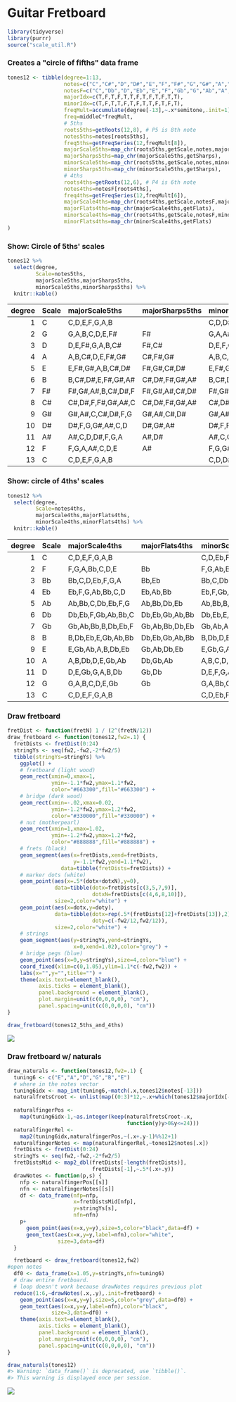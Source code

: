 Guitar Fretboard
================

``` r
library(tidyverse)
library(purrr)
source("scale_util.R")
```

### Creates a "circle of fifths" data frame

``` r
tones12 <- tibble(degree=1:13,
                  notes=c("C","C#","D","D#","E","F","F#","G","G#","A","A#","B","C2"),
                  notesF=c("C","Db","D","Eb","E","F","Gb","G","Ab","A","Bb","B","C2"),
                  majorIdx=c(T,F,T,F,T,T,F,T,F,T,F,T,T),
                  minorIdx=c(T,F,T,T,F,T,F,T,T,F,T,F,T),
                  freqMult=accumulate(degree[-13],~.x*semitone,.init=1),
                  freq=middleC*freqMult,
                  # 5ths
                  roots5ths=getRoots(12,8), # P5 is 8th note
                  notes5ths=notes[roots5ths],
                  freq5ths=getFreqSeries(12,freqMult[8]),
                  majorScale5ths=map_chr(roots5ths,getScale,notes,majorIdx),
                  majorSharps5ths=map_chr(majorScale5ths,getSharps),
                  minorScale5ths=map_chr(roots5ths,getScale,notes,minorIdx),   
                  minorSharps5ths=map_chr(minorScale5ths,getSharps),
                  # 4ths
                  roots4ths=getRoots(12,6), # P4 is 6th note
                  notes4ths=notesF[roots4ths],
                  freq4ths=getFreqSeries(12,freqMult[6]),
                  majorScale4ths=map_chr(roots4ths,getScale,notesF,majorIdx),
                  majorFlats4ths=map_chr(majorScale4ths,getFlats),
                  minorScale4ths=map_chr(roots4ths,getScale,notesF,minorIdx),
                  minorFlats4ths=map_chr(minorScale4ths,getFlats)
)
```

### Show: Circle of 5ths' scales

``` r
tones12 %>%
  select(degree,
         Scale=notes5ths,
         majorScale5ths,majorSharps5ths,
         minorScale5ths,minorSharps5ths) %>%
  knitr::kable()
```

|  degree| Scale | majorScale5ths          | majorSharps5ths     | minorScale5ths          | minorSharps5ths     |
|-------:|:------|:------------------------|:--------------------|:------------------------|:--------------------|
|       1| C     | C,D,E,F,G,A,B           |                     | C,D,D\#,F,G,G\#,A\#     | D\#,G\#,A\#         |
|       2| G     | G,A,B,C,D,E,F\#         | F\#                 | G,A,A\#,C,D,D\#,F       | A\#,D\#             |
|       3| D     | D,E,F\#,G,A,B,C\#       | F\#,C\#             | D,E,F,G,A,A\#,C         | A\#                 |
|       4| A     | A,B,C\#,D,E,F\#,G\#     | C\#,F\#,G\#         | A,B,C,D,E,F,G           |                     |
|       5| E     | E,F\#,G\#,A,B,C\#,D\#   | F\#,G\#,C\#,D\#     | E,F\#,G,A,B,C,D         | F\#                 |
|       6| B     | B,C\#,D\#,E,F\#,G\#,A\# | C\#,D\#,F\#,G\#,A\# | B,C\#,D,E,F\#,G,A       | C\#,F\#             |
|       7| F\#   | F\#,G\#,A\#,B,C\#,D\#,F | F\#,G\#,A\#,C\#,D\# | F\#,G\#,A,B,C\#,D,E     | F\#,G\#,C\#         |
|       8| C\#   | C\#,D\#,F,F\#,G\#,A\#,C | C\#,D\#,F\#,G\#,A\# | C\#,D\#,E,F\#,G\#,A,B   | C\#,D\#,F\#,G\#     |
|       9| G\#   | G\#,A\#,C,C\#,D\#,F,G   | G\#,A\#,C\#,D\#     | G\#,A\#,B,C\#,D\#,E,F\# | G\#,A\#,C\#,D\#,F\# |
|      10| D\#   | D\#,F,G,G\#,A\#,C,D     | D\#,G\#,A\#         | D\#,F,F\#,G\#,A\#,B,C\# | D\#,F\#,G\#,A\#,C\# |
|      11| A\#   | A\#,C,D,D\#,F,G,A       | A\#,D\#             | A\#,C,C\#,D\#,F,F\#,G\# | A\#,C\#,D\#,F\#,G\# |
|      12| F     | F,G,A,A\#,C,D,E         | A\#                 | F,G,G\#,A\#,C,C\#,D\#   | G\#,A\#,C\#,D\#     |
|      13| C     | C,D,E,F,G,A,B           |                     | C,D,D\#,F,G,G\#,A\#     | D\#,G\#,A\#         |

### Show: circle of 4ths' scales

``` r
tones12 %>%
  select(degree,
         Scale=notes4ths,
         majorScale4ths,majorFlats4ths,
         minorScale4ths,minorFlats4ths) %>%
  knitr::kable()
```

|  degree| Scale | majorScale4ths     | majorFlats4ths | minorScale4ths     | minorFlats4ths |
|-------:|:------|:-------------------|:---------------|:-------------------|:---------------|
|       1| C     | C,D,E,F,G,A,B      |                | C,D,Eb,F,G,Ab,Bb   | Eb,Ab,Bb       |
|       2| F     | F,G,A,Bb,C,D,E     | Bb             | F,G,Ab,Bb,C,Db,Eb  | Ab,Bb,Db,Eb    |
|       3| Bb    | Bb,C,D,Eb,F,G,A    | Bb,Eb          | Bb,C,Db,Eb,F,Gb,Ab | Bb,Db,Eb,Gb,Ab |
|       4| Eb    | Eb,F,G,Ab,Bb,C,D   | Eb,Ab,Bb       | Eb,F,Gb,Ab,Bb,B,Db | Eb,Gb,Ab,Bb,Db |
|       5| Ab    | Ab,Bb,C,Db,Eb,F,G  | Ab,Bb,Db,Eb    | Ab,Bb,B,Db,Eb,E,Gb | Ab,Bb,Db,Eb,Gb |
|       6| Db    | Db,Eb,F,Gb,Ab,Bb,C | Db,Eb,Gb,Ab,Bb | Db,Eb,E,Gb,Ab,A,B  | Db,Eb,Gb,Ab    |
|       7| Gb    | Gb,Ab,Bb,B,Db,Eb,F | Gb,Ab,Bb,Db,Eb | Gb,Ab,A,B,Db,D,E   | Gb,Ab,Db       |
|       8| B     | B,Db,Eb,E,Gb,Ab,Bb | Db,Eb,Gb,Ab,Bb | B,Db,D,E,Gb,G,A    | Db,Gb          |
|       9| E     | E,Gb,Ab,A,B,Db,Eb  | Gb,Ab,Db,Eb    | E,Gb,G,A,B,C,D     | Gb             |
|      10| A     | A,B,Db,D,E,Gb,Ab   | Db,Gb,Ab       | A,B,C,D,E,F,G      |                |
|      11| D     | D,E,Gb,G,A,B,Db    | Gb,Db          | D,E,F,G,A,Bb,C     | Bb             |
|      12| G     | G,A,B,C,D,E,Gb     | Gb             | G,A,Bb,C,D,Eb,F    | Bb,Eb          |
|      13| C     | C,D,E,F,G,A,B      |                | C,D,Eb,F,G,Ab,Bb   | Eb,Ab,Bb       |

### Draw fretboard

``` r
fretDist <- function(fretN) 1 / (2^(fretN/12))
draw_fretboard <- function(tones12,fw2=.1) {
  fretDists <- fretDist(0:24)
  stringYs <- seq(fw2,-fw2,-2*fw2/5)
  tibble(stringYs=stringYs) %>%
    ggplot() +
    # fretboard (light wood)
    geom_rect(xmin=0,xmax=1,
              ymin=-1.1*fw2,ymax=1.1*fw2,
              color="#663300",fill="#663300") +
    # bridge (dark wood)
    geom_rect(xmin=-.02,xmax=0.02,
              ymin=-1.2*fw2,ymax=1.2*fw2,
              color="#330000",fill="#330000") +
    # nut (motherpearl)
    geom_rect(xmin=1,xmax=1.02,
              ymin=-1.2*fw2,ymax=1.2*fw2,
              color="#888888",fill="#888888") +
    # frets (black)
    geom_segment(aes(x=fretDists,xend=fretDists,
                     y=-1.1*fw2,yend=1.1*fw2),
                 data=tibble(fretDists=fretDists)) +
    # marker dots (white)
    geom_point(aes(x=.5*(dotx+dotxN),y=0),
               data=tibble(dotx=fretDists[c(3,5,7,9)],
                           dotxN=fretDists[c(4,6,8,10)]),
               size=2,color="white") +
    geom_point(aes(x=dotx,y=doty),
               data=tibble(dotx=rep(.5*(fretDists[12]+fretDists[13]),2),
                           doty=c(-fw2/12,fw2/12)),
               size=2,color="white") +
    # strings
    geom_segment(aes(y=stringYs,yend=stringYs,
                     x=0,xend=1.02),color="grey") +
    # bridge pegs (blue)
    geom_point(aes(x=0,y=stringYs),size=4,color="blue") +
    coord_fixed(xlim=c(0,1.05),ylim=1.1*c(-fw2,fw2)) +
    labs(x="",y="",title="") +
    theme(axis.text=element_blank(),
          axis.ticks = element_blank(),
          panel.background = element_blank(),
          plot.margin=unit(c(0,0,0,0), "cm"),
          panel.spacing=unit(c(0,0,0,0), "cm"))
}

draw_fretboard(tones12_5ths_and_4ths)
```

![](README_files/figure-markdown_github/unnamed-chunk-6-1.png)

### Draw fretboard w/ naturals

``` r
draw_naturals <- function(tones12,fw2=.1) {
  tuning6 <- c("E","A","D","G","B","E")
  # where in the notes vector
  tuning6idx <- map_int(tuning6,~match(.x,tones12$notes[-13]))
  naturalfretsCroot <- unlist(map((0:3)*12,~.x+which(tones12$majorIdx[-13])))-1
  
  naturalfingerPos <-
    map(tuning6idx-1,~as.integer(keep(naturalfretsCroot-.x,
                                      function(y)y>0&y<=24)))
  naturalfingerRel <-
    map2(tuning6idx,naturalfingerPos,~(.x+.y-1)%%12+1)
  naturalfingerNotes <- map(naturalfingerRel,~tones12$notes[.x])
  fretDists <- fretDist(0:24)
  stringYs <- seq(fw2,-fw2,-2*fw2/5)
  fretDistsMid <- map2_dbl(fretDists[-length(fretDists)],
                           fretDists[-1],~.5*(.x+.y))
  drawNotes <- function(p,s) {
    nfp <- naturalfingerPos[[s]]
    nfn <- naturalfingerNotes[[s]]
    df <- data_frame(nfp=nfp,
                     x=fretDistsMid[nfp],
                     y=stringYs[s],
                     nfn=nfn)
    p+
      geom_point(aes(x=x,y=y),size=5,color="black",data=df) +
      geom_text(aes(x=x,y=y,label=nfn),color="white",
                size=3,data=df)
  }

  fretboard <- draw_fretboard(tones12,fw2)
#open notes
  df0 <- data_frame(x=1.05,y=stringYs,nfn=tuning6)
  # draw entire fretboard.
  # loop doesn't work because drawNotes requires previous plot
  reduce(1:6,~drawNotes(.x,.y),.init=fretboard) +
    geom_point(aes(x=x,y=y),size=5,color="grey",data=df0) +
    geom_text(aes(x=x,y=y,label=nfn),color="black",
              size=3,data=df0) +
    theme(axis.text=element_blank(),
          axis.ticks = element_blank(),
          panel.background = element_blank(),
          plot.margin=unit(c(0,0,0,0), "cm"),
          panel.spacing=unit(c(0,0,0,0), "cm"))
}
```

``` r
draw_naturals(tones12)
#> Warning: `data_frame()` is deprecated, use `tibble()`.
#> This warning is displayed once per session.
```

![](README_files/figure-markdown_github/unnamed-chunk-8-1.png)
